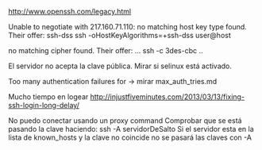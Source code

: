 http://www.openssh.com/legacy.html

Unable to negotiate with 217.160.71.110: no matching host key type found. Their offer: ssh-dss
ssh -oHostKeyAlgorithms=+ssh-dss user@host

no matching cipher found. Their offer: ...
ssh -c 3des-cbc ..


El servidor no acepta la clave pública.
Mirar si selinux está activado.

Too many authentication failures for
  -> mirar max_auth_tries.md

Mucho tiempo en logear
http://injustfiveminutes.com/2013/03/13/fixing-ssh-login-long-delay/



No puedo conectar usando un proxy command
Comprobar que se está pasando la clave haciendo: ssh -A servidorDeSalto
Si el servidor esta en la lista de known_hosts y la clave no coincide no se pasará las claves con -A



